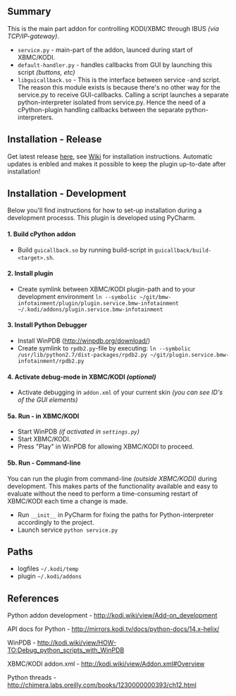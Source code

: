 ## Summary

This is the main part addon for controlling KODI/XBMC through IBUS *(via TCP/IP-gateway)*.

- `service.py` - main-part of the addon, launced during start of XBMC/KODI.
- `default-handler.py` - handles callbacks from GUI by launching this script *(buttons, etc)*
- `libguicallback.so` - This is the interface between service -and script. The reason this module exists is 
because there's no other way for the service.py to receive GUI-callbacks. Calling a script launches a 
separate python-interpreter isolated from service.py. Hence the need of a cPython-plugin handling callbacks between the separate python-interpreters.

## Installation - Release

Get latest release [here](http://deploy.one-infiniteloop.com/kodi/release/), see [Wiki](http://git.one-infiniteloop.com/larsa/bmw-infotainment/wikis/home) for installation instructions. Automatic updates is enbled
 and makes it possible to keep the plugin up-to-date after installation!

## Installation - Development

Below you'll find instructions for how to set-up installation during a development processs. This plugin
is developed using PyCharm.

#### 1. Build cPython addon

- Build `guicallback.so` by running build-script in `guicallback/build-<target>.sh`.

#### 2. Install plugin

- Create symlink between XBMC/KODI plugin-path and to your development environment `ln --symbolic ~/git/bmw-infotainment/plugin/plugin.service.bmw-infotainment ~/.kodi/addons/plugin.service.bmw-infotainment`

#### 3. Install Python Debugger

- Install WinPDB (http://winpdb.org/download/)
- Create symlink to `rpdb2.py`-file by executing: `ln --symbolic /usr/lib/python2.7/dist-packages/rpdb2.py ~/git/plugin.service.bmw-infotainment/rpdb2.py`

#### 4. Activate debug-mode in XBMC/KODI *(optional)*
- Activate debugging in `addon.xml` of your current skin *(you can see ID's of the GUI elements)*

#### 5a. Run - in XBMC/KODI
- Start WinPDB *(if activated in `settings.py`)*
- Start XBMC/KODI. 
- Press "Play" in WinPDB for allowing XBMC/KODI to proceed.

#### 5b. Run - Command-line
You can run the plugin from command-line *(outside XBMC/KODI)* during development. This makes parts of the functionality available and easy to evaluate without the need to perform a time-consuming restart of XBMC/KODI each time a change is made.

- Run `__init__`  in PyCharm for fixing the paths for Python-interpreter accordingly to the project.
- Launch service `python service.py` 

## Paths

- logfiles `~/.kodi/temp`
- plugin `~/.kodi/addons`

## References

Python addon development - http://kodi.wiki/view/Add-on_development

API docs for Python - http://mirrors.kodi.tv/docs/python-docs/14.x-helix/

WinPDB - http://kodi.wiki/view/HOW-TO:Debug_python_scripts_with_WinPDB

XBMC/KODI addon.xml - http://kodi.wiki/view/Addon.xml#Overview

Python threads - http://chimera.labs.oreilly.com/books/1230000000393/ch12.html
